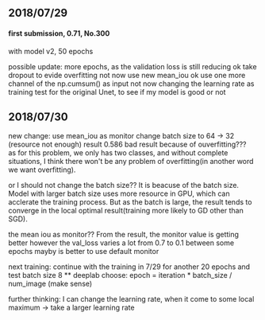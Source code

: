 ##  2018/07/29
#### first submission, 0.71, No.300

with model v2, 50 epochs

possible update:
  more epochs, as the validation loss is still reducing             ok
  take dropout to evide overfitting                                 not now
  use new mean_iou                                                  ok
  use one more channel of the np.cumsum() as input                  not now
  changing the learning rate as training
  test for the original Unet, to see if my model is good or not

## 2018/07/30
new change:
  use mean_iou as monitor
  change batch size to 64 -> 32 (resource not enough)
result 0.586  bad result
  because of ouverfitting???	
	as for this problem, we only has two classes, and without complete situations, I think
	there won't be any problem of overfitting(in another word we want overfitting).

  or I should not change the batch size??
	It is beacuse of the batch size. Model with larger batch size uses more resource in GPU,
	 which can acclerate the training process. But as the batch is large, the result tends 
	to converge in the local optimal result(training more likely to GD other than SGD).

  the mean iou as monitor??
	From the result, the monitor value is getting better
	however the val_loss varies a lot from 0.7 to 0.1 between some epochs
	mayby is better to use default monitor

next training:
  continue with the training in 7/29 for another 20 epochs
  and test batch size 8 
  ** deeplab choose: epoch = iteration * batch_size / num_image (make sense)

further thinking:
  I can change the learning rate, when it come to some local maximum -> take a larger learning rate 
